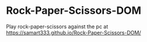 # Rock-Paper-Scissors-DOM

Play rock-paper-scissors against the pc at https://samart333.github.io/Rock-Paper-Scissors-DOM/
